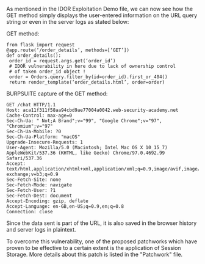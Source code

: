 As mentioned in the IDOR Exploitation Demo file, we can now see how the GET method simply displays the user-entered information on the URL query string or even in the server logs as stated below:


GET method:

```
from flask import request
@app.route(‘/order_details’, methods=[‘GET’])
def order_details():
 order_id = request.args.get(‘order_id’)
 # IDOR vulnerability in here due to lack of ownership control
 # of taken order_id object !
 order = Orders.query.filter_by(id=order_id).first_or_404()
 return render_template(‘order_details.html’, order=order)
 ```

BURPSUITE capture of the GET method:

```
GET /chat HTTP/1.1
Host: aca11f311f58aa94cbd9ae77004a0042.web-security-academy.net
Cache-Control: max-age=0
Sec-Ch-Ua: " Not;A Brand";v="99", "Google Chrome";v="97", "Chromium";v="97"
Sec-Ch-Ua-Mobile: ?0
Sec-Ch-Ua-Platform: "macOS"
Upgrade-Insecure-Requests: 1
User-Agent: Mozilla/5.0 (Macintosh; Intel Mac OS X 10_15_7) AppleWebKit/537.36 (KHTML, like Gecko) Chrome/97.0.4692.99 Safari/537.36
Accept: text/html,application/xhtml+xml,application/xml;q=0.9,image/avif,image/webp,image/apng,*/*;q=0.8,application/signed-exchange;v=b3;q=0.9
Sec-Fetch-Site: none
Sec-Fetch-Mode: navigate
Sec-Fetch-User: ?1
Sec-Fetch-Dest: document
Accept-Encoding: gzip, deflate
Accept-Language: en-GB,en-US;q=0.9,en;q=0.8
Connection: close
```

Since the data sent is part of the URL, it is also saved in the browser history and server logs in plaintext. 

To overcome this vulnerability, one of the proposed patchworks which have proven to be effective to a certain extent is the application of Session Storage. More details about this patch is listed in the "Patchwork" file. 
